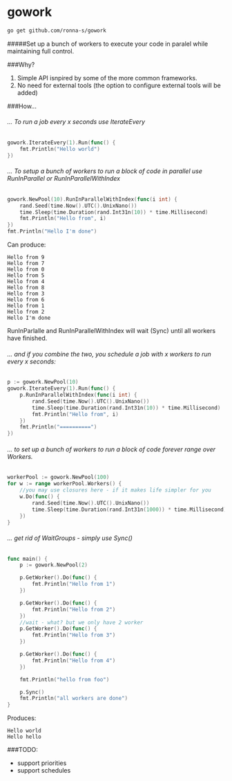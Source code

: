# gowork

```bash
go get github.com/ronna-s/gowork
```

#####Set up a bunch of workers to execute your code in paralel while maintaining full control.

###Why?
1. Simple API isnpired by some of the more common frameworks.
1. No need for external tools (the option to configure external tools will be added)

###How...

###### ... To run a job every x seconds use IterateEvery
```go
gowork.IterateEvery(1).Run(func() {
	fmt.Println("Hello world")
})
```

###### ... To setup a bunch of workers to run a block of code in parallel use RunInParallel or RunInParallelWithIndex
```go
gowork.NewPool(10).RunInParallelWithIndex(func(i int) {
	rand.Seed(time.Now().UTC().UnixNano())
	time.Sleep(time.Duration(rand.Int31n(10)) * time.Millisecond)
	fmt.Println("Hello from", i)
})
fmt.Println("Hello I'm done")

```
Can produce:
```
Hello from 9
Hello from 7
Hello from 0
Hello from 5
Hello from 4
Hello from 8
Hello from 3
Hello from 6
Hello from 1
Hello from 2
Hello I'm done
```
RunInParlalle and RunInParallelWithIndex will wait (Sync) until all workers have finished.
###### ... and if you combine the two, you schedule a job with x workers to run every x seconds:
```go
p := gowork.NewPool(10)
gowork.IterateEvery(1).Run(func() {
	p.RunInParallelWithIndex(func(i int) {
		rand.Seed(time.Now().UTC().UnixNano())
		time.Sleep(time.Duration(rand.Int31n(10)) * time.Millisecond)
		fmt.Println("Hello from", i)
	})
	fmt.Println("==========")
})
```
###### ... to set up a bunch of workers to run a block of code forever range over Workers.

```go
workerPool := gowork.NewPool(100)
for w := range workerPool.Workers() {
	//you may use closures here - if it makes life simpler for you
	w.Do(func() {
		rand.Seed(time.Now().UTC().UnixNano())
		time.Sleep(time.Duration(rand.Int31n(1000)) * time.Millisecond)
	})
}
```
###### ... get rid of WaitGroups - simply use Sync()

```go
func main() {
	p := gowork.NewPool(2)

	p.GetWorker().Do(func() {
		fmt.Println("Hello from 1")
	})

	p.GetWorker().Do(func() {
		fmt.Println("Hello from 2")
	})
	//wait - what? but we only have 2 worker
	p.GetWorker().Do(func() {
		fmt.Println("Hello from 3")
	})

	p.GetWorker().Do(func() {
		fmt.Println("Hello from 4")
	})

	fmt.Println("hello from foo")

	p.Sync()
	fmt.Println("all workers are done")
}
```
Produces:
```
Hello world
Hello hello
```
###TODO:
* support priorities
* support schedules
